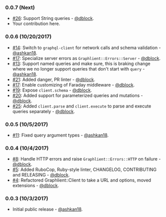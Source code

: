 ### 0.0.7 (Next)

* [#26](https://github.com/ashkan18/graphlient/pull/26): Support String queries - [@dblock](https://github.com/dblock).
* Your contribution here.

### 0.0.6 (10/20/2017)

* [#14](https://github.com/ashkan18/graphlient/pull/14): Switch to `graphql-client` for network calls and schema validation - [@ashkan18](https://github.com/ashkan18).
* [#17](https://github.com/ashkan18/graphlient/pull/17): Specialize server errors as `Graphlient::Errors::Server` - [@dblock](https://github.com/dblock).
* [#13](https://github.com/ashkan18/graphlient/pull/13): Support named queries and make sure, this is braking change where we no longer support queries that don't start with `query` - [@ashkan18](https://github.com/ashkan18).
* [#21](https://github.com/ashkan18/graphlient/pull/21): Added danger, PR linter - [@dblock](https://github.com/dblock).
* [#17](https://github.com/ashkan18/graphlient/pull/17): Enable customizing of Faraday middleware - [@dblock](https://github.com/dblock).
* [#19](https://github.com/ashkan18/graphlient/pull/19): Expose `client.schema` - [@dblock](https://github.com/dblock).
* [#20](https://github.com/ashkan18/graphlient/pull/20): Added support for parameterized queries and mutations - [@dblock](https://github.com/dblock).
* [#25](https://github.com/ashkan18/graphlient/pull/25): Added `client.parse` and `client.execute` to parse and execute queries separately - [@dblock](https://github.com/dblock).

### 0.0.5 (10/5/2017)

* [#11](https://github.com/ashkan18/graphlient/pull/11): Fixed query argument types - [@ashkan18](https://github.com/ashkan18).

### 0.0.4 (10/4/2017)

* [#8](https://github.com/ashkan18/graphlient/pull/8): Handle HTTP errors and raise `Graphlient::Errors::HTTP` on failure - [@dblock](https://github.com/dblock).
* [#5](https://github.com/ashkan18/graphlient/pull/5): Added RuboCop, Ruby-style linter, CHANGELOG, CONTRIBUTING and RELEASING - [@dblock](https://github.com/dblock).
* [#4](https://github.com/ashkan18/graphlient/pull/4): Refactored Graphlient::Client to take a URL and options, moved extensions - [@dblock](https://github.com/dblock).

### 0.0.3 (10/3/2017)

* Initial public release - [@ashkan18](https://github.com/ashkan18).
